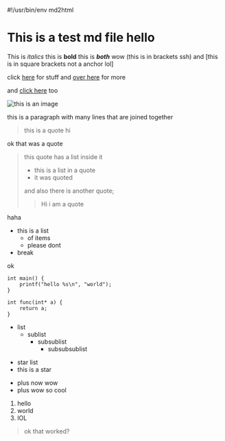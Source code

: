 #!/usr/bin/env md2html

# This is a test md file hello

This is *italics* this is **bold** this is ***both*** wow (this is in brackets ssh) and [this is in square brackets not a anchor lol]

click [here](http) for stuff and [over here](http12 "my title") for more

and [click here](http://this_has_stuffinside) too

![this is an image](httpsomething)

this is a paragraph
with many lines
that are joined together

> this is a quote hi

ok that was a quote

> this quote has a list inside it
> - this is a list in a quote
> - it was quoted
> 
> and also there is another quote;
>> Hi i am a quote 


haha

- this is a list
    - of items
    - please dont
- break 

ok

	int main() {
		printf("hello %s\n", "world");
	}

    int func(int* a) {
		return a;
    }

- list
    - sublist
        - subsublist
            - subsubsublist


* star list
* this is a star

+ plus now wow
+ plus wow so cool
        
1. hello
2. world
3. lOL
    

> ok that worked?
